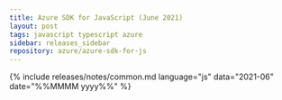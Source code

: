 ```yaml
---
title: Azure SDK for JavaScript (June 2021)
layout: post
tags: javascript typescript azure
sidebar: releases_sidebar
repository: azure/azure-sdk-for-js
---
```

{% include releases/notes/common.md language="js" data="2021-06" date="%%MMMM yyyy%%" %}
